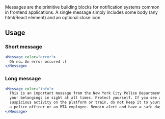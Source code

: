 Messages are the primitive building blocks for notification systems common in frontend applications. A single message simply includes some body (any html/React element) and an optional close icon.

## Usage

### Short message
```jsx
<Message color="error">
  Oh no… An error occured :(
</Message>
```

### Long message
```jsx
<Message color="info">
  This is an important message from the New York City Police Department. Keep
  your belongings in sight at all times. Protect yourself. If you see a
  suspicious activity on the platform or train, do not keep it to yourself. Tell
  a police officer or an MTA employee. Remain alert and have a safe day!
</Message>
```
